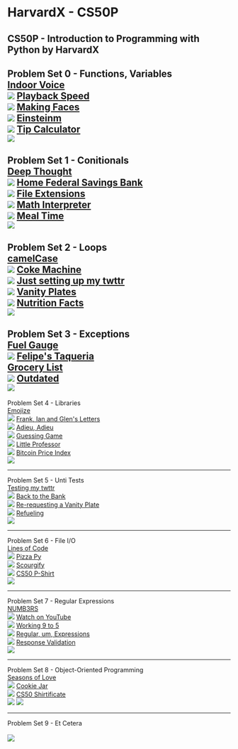 # HarvardX - CS50P
CS50P - Introduction to Programming with Python by HarvardX
---
Problem Set 0 - Functions, Variables<br>
[Indoor Voice](/ProblemSet0/indoor.py)<br>
![](/ProblemSet0/indoor.png)
[Playback Speed](/ProblemSet0/playback.py)<br>
![](/ProblemSet0/playback.png)
[Making Faces](/ProblemSet0/faces.py)<br>
![](/ProblemSet0/faces.png)
[Einsteinm](/ProblemSet0/einstein.py)<br>
![](/ProblemSet0/einstein.png)
[Tip Calculator](/ProblemSet0/tip.py)<br>
![](/ProblemSet0/tip.png)
---
Problem Set 1 - Conitionals<br>
[Deep Thought](/ProblemSet1/deep.py)<br>
![](/ProblemSet1/deep.png)
[Home Federal Savings Bank](/ProblemSet1/bank.py)<br>
![](/ProblemSet1/bank.png)
[File Extensions](/ProblemSet1/extensions.py)<br>
![](/ProblemSet1/extensions.png)
[Math Interpreter](/ProblemSet1/interpreter.py)<br>
![](/ProblemSet1/interpreter.png)
[Meal Time](/ProblemSet1/meal.py)<br>
![](/ProblemSet1/meal.png)
---
Problem Set 2 - Loops<br>
[camelCase](/ProblemSet2/camel.py)<br>
![](/ProblemSet2/camel.png)
[Coke Machine](/ProblemSet2/coke.py)<br>
![](/ProblemSet2/coke.png)
[Just setting up my twttr](/ProblemSet2/twttr.py)<br>
![](/ProblemSet2/twttr.png)
[Vanity Plates](/ProblemSet2/plates.py)<br>
![](/ProblemSet2/plates.png)
[Nutrition Facts](/ProblemSet2/nutrition.py)<br>
![](/ProblemSet2/nutrition.png)
---
Problem Set 3 - Exceptions<br>
[Fuel Gauge](/ProblemSet3/fuel.py)<br>
![](/ProblemSet3/fuel.png)
[Felipe's Taqueria](/ProblemSet3/taqueria.py)<br>
[Grocery List](/ProblemSet3/grocery.py)<br>
![](/ProblemSet3/grocery.png)
[Outdated](/ProblemSet3/outdated.py)<br>
![](/ProblemSet3/outdated.png)
---
Problem Set 4 - Libraries<br>
[Emojize](/ProblemSet4/emojize.py)<br>
![](/ProblemSet4/emojize.png)
[Frank, Ian and Glen's Letters](/ProblemSet4/figlet.py)<br>
![](/ProblemSet4/figlet.png)
[Adieu, Adieu](/ProblemSet4/adieu.py)<br>
![](/ProblemSet4/adieu.png)
[Guessing Game](/ProblemSet4/game.py)<br>
![](/ProblemSet4/game.png)
[Little Professor](/ProblemSet4/professor.py)<br>
![](/ProblemSet4/professor.png)
[Bitcoin Price Index](/ProblemSet4/bitcoin.py)<br>
![](/ProblemSet4/bitcoin.png)

---
Problem Set 5 - Unti Tests<br>
[Testing my twttr](/ProblemSet5/test_twttr.py)<br>
![](/ProblemSet5/test_twttr.png)
[Back to the Bank](/ProblemSet5/test_bank.py)<br>
![](/ProblemSet5/test_bank.png)
[Re-requesting a Vanity Plate](/ProblemSet5/test_plates.py)<br>
![](/ProblemSet5/test_plates.png)
[Refueling](/ProblemSet5/test_fuel.py)<br>
![](/ProblemSet5/test_fuel.png)

---
Problem Set 6 - File I/O<br>
[Lines of Code](/ProblemSet6/lines.py)<br>
![](/ProblemSet6/lines.png)
[Pizza Py](/ProblemSet6/pizza.py)<br>
![](/ProblemSet6/pizza.png)
[Scourgify](/ProblemSet6/scourgify.py)<br>
![](/ProblemSet6/scourgify.png)
[CS50 P-Shirt](/ProblemSet6/scourgify.py)<br>
![](/ProblemSet6/scourgify.png)

---
Problem Set 7 - Regular Expressions<br>
[NUMB3RS](/ProblemSet7/numb3rs.py)<br>
![](/ProblemSet7/numb3rs.png)
[Watch on YouTube](/ProblemSet7/watch.py)<br>
![](/ProblemSet7/watch.png)
[Working 9 to 5](/ProblemSet7/working.py)<br>
![](/ProblemSet7/working.png)
[Regular, um, Expressions](/ProblemSet7/um.py)<br>
![](/ProblemSet7/um.png)
[Response Validation](/ProblemSet7/resoonse.py)<br>
![](/ProblemSet7/response.png)

---
Problem Set 8 - Object-Oriented Programming<br>
[Seasons of Love](/ProblemSet8/seasons.py)<br>
![](/ProblemSet8/seasons.png)
[Cookie Jar](/ProblemSet8/jar.py)<br>
![](/ProblemSet8/jar.png)
[CS50 Shirtificate](/ProblemSet8/shirtificate.py)<br>
![](/ProblemSet8/shirtificateoutput.png)
![](/ProblemSet8/shirtificateHW.png)

---
Problem Set 9 - Et Cetera<br>
[](/ProblemSet9/.py)<br>
![](/ProblemSet9/.png)
